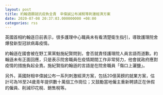 ```yaml
---
layout: post
title: 約翰遜願就抗疫負全責　辛偉誠公布減稅等刺激經濟方案
date: 2020-07-08 20:37:03.000000000 +08:00
categories: rss
---
```


英國首相約翰遜日前表示，很多護理中心職員未有看清楚衛生指引，導致護理院舍爆發新型冠狀病毒疫情。

約翰遜在國會被在野工黨黨魁施紀賢問到，會否就責怪護理院人員言語而道歉。約翰遜未有正面回應，只是表示院舍職員在疫情期間工作非常努力，他會就政府應對疫情的措施負起全責。施紀賢指約翰遜的言語是在院舍職員「傷口上灑鹽」。

另外，英國財相辛偉誠公布一系列刺激經濟方案，包括20億英鎊的就業方案，估計可為16至24歲青年提供數十萬個工作崗位；又鼓勵當地僱主重新聘請正在休假的僱員、削減印花稅、銷售稅等。
